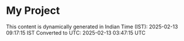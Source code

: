 # My Project

This content is dynamically generated in Indian Time (IST): 2025-02-13 09:17:15 IST
Converted to UTC: 2025-02-13 03:47:15 UTC
